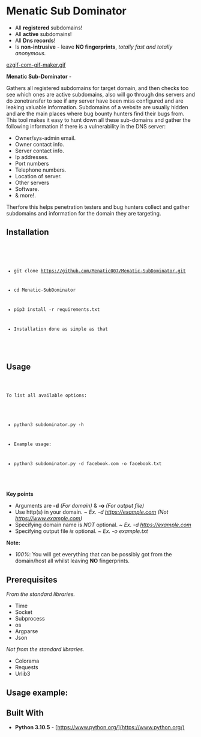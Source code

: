 # Menatic Sub Dominator



* All **registered** subdomains!
* All **active** subdomains!
* All **Dns records**!
* Is **non-intrusive** - leave **NO fingerprints**, *totally fast and totally anonymous.*

[ezgif-com-gif-maker.gif](https://postimg.cc/N9H06VwT)


**Menatic Sub-Dominator** - <p>Gathers all registered subdomains for target domain, and then checks too see which ones are active subdomains, also will go through dns servers and do zonetransfer to see if any server have been miss configured and are leaking valuable
information. Subdomains of a website are usually hidden and  are the main places where bug bounty hunters find their bugs from. This tool makes it easy to hunt down all these sub-domains and gather the following information if there is a vulnerability in the DNS server:<p>

* Owner/sys-admin email.
* Owner contact info.
* Server contact info.
* Ip addresses.
* Port numbers
* Telephone numbers.
* Location of server.
* Other servers
* Software.
* & more!.

Therfore this helps penetration testers and bug hunters collect and gather subdomains and information for the domain they are targeting. 

## Installation

<code>

- git clone https://github.com/Menatic007/Menatic-SubDominator.git
  
- cd Menatic-SubDominator
  
- pip3 install -r requirements.txt

- Installation done as simple as that
  
</code> 

## Usage

<code>

To list all available options:

- python3 subdominator.py -h

- Example usage:

- python3 subdominator.py -d facebook.com -o facebook.txt

</code>


**Key points**
* Arguments are **-d** *(For domain)* & **-o** *(For output file)*
* Use http(s) in your domain.  ~  *Ex. -d https://example.com (Not https://www.example.com)*
* Specifying domain name is *NOT* optional.  ~  *Ex. -d https://example.com*
* Specifying output file *is* optional.  ~  *Ex. -o example.txt* 

**Note:**
- *100%*: You will get everything that can be possibly got from the domain/host all whilst leaving **NO** fingerprints.

## Prerequisites

*From the standard libraries.*
* Time 
* Socket 
* Subprocess 
* os 
* Argparse 
* Json 

*Not from the standard libraries.*
* Colorama 
* Requests 
* Urlib3 

## Usage example:




## Built With

* **Python 3.10.5** - [https://www.python.org/](https://www.python.org/)










